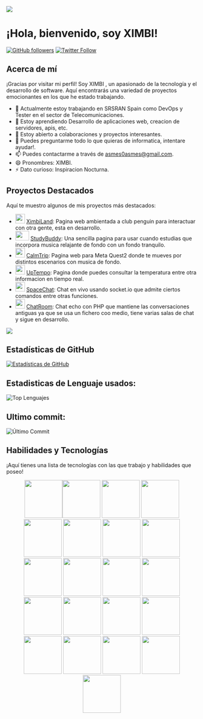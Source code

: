 ![](https://media0.giphy.com/headers/GitHub/w8ZJLtJbmuph.gif)
# ¡Hola, bienvenido, soy XIMBI! 

[![GitHub followers](https://img.shields.io/github/followers/ximbi1?label=Sígueme&style=social)](https://github.com/ximbi1)
[![Twitter Follow](https://img.shields.io/twitter/follow/ximbi1?label=Sígueme&style=social)](https://twitter.com/ximbi1)

## Acerca de mí

¡Gracias por visitar mi perfil! Soy XIMBI , un apasionado de la tecnología y el desarrollo de software. Aquí encontrarás una variedad de proyectos emocionantes en los que he estado trabajando.

- 🔭 Actualmente estoy trabajando en SRSRAN Spain como DevOps y Tester en el sector de Telecomunicaciones.
- 🌱 Estoy aprendiendo Desarrollo de aplicaciones web, creacion de servidores, apis, etc.
- 👯 Estoy abierto a colaboraciones y proyectos interesantes.
- 💬 Puedes preguntarme todo lo que quieras de informatica, intentare ayudar!.
- 📫 Puedes contactarme a través de asmes0asmes@gmail.com.
- 😄 Pronombres: XIMBI.
- ⚡ Dato curioso: Inspiracion Nocturna.

  

## Proyectos Destacados

Aquí te muestro algunos de mis proyectos más destacados:
- <img src="https://cultofthepartyparrot.com/parrots/hd/githubparrot.gif" width="25" height="25"/> [XimbiLand](https://ximbiland.ximbi1.repl.co/): Pagina web ambientada a club penguin para interactuar con otra gente, esta en desarrollo.
- <img src="https://cultofthepartyparrot.com/parrots/hd/meldparrot.gif" width="36" height="25"/> [StudyBuddy](https://studybuddy.ximbi1.repl.co): Una sencilla pagina para usar cuando estudias que incorpora musica relajante de fondo con un fondo tranquilo.
- <img src="https://cultofthepartyparrot.com/parrots/hd/moonwalkingparrot.gif" width="25" height="25"/> [CalmTrip](https://fondos.ximbi1.repl.co): Pagina web para Meta Quest2 donde te mueves por distintos escenarios con musica de fondo.
- <img src="https://cultofthepartyparrot.com/parrots/hd/scienceparrot.gif" width="25" height="25"/> [UpTempo](https://tiempo.ximbi1.repl.co/): Pagina donde puedes consultar la temperatura entre otra informacion en tiempo real.
- <img src="https://cultofthepartyparrot.com/parrots/hd/meldparrot.gif" width="25" height="25"/> [SpaceChat](https://space.ximbi1.repl.co/): Chat en vivo usando socket.io que admite ciertos comandos entre otras funciones.
- <img src="https://cultofthepartyparrot.com/parrots/hd/footballparrot.gif" width="25" height="25"/> [ChatRoom](https://chat.ximbi1.repl.co/): Chat echo con PHP que mantiene las conversaciones antiguas ya que se usa un fichero coo medio, tiene varias salas de chat y sigue en desarrollo.

![](https://raw.githubusercontent.com/Sutil/Sutil/2b2fad3bf54522bb30c8c170591fc68ff51b69e6/github-contribution-grid-snake2.svg)

## Estadísticas de GitHub

[![Estadísticas de GitHub](https://github-readme-stats.vercel.app/api?username=ximbi1&show_icons=true&theme=radical)](https://github.com/ximbi1)

## Estadisticas de Lenguaje usados:
![Top Lenguajes](https://github-readme-stats.vercel.app/api/top-langs/?username=ximbi1&layout=compact)

## Ultimo commit: 
![Último Commit](https://img.shields.io/github/last-commit/ximbi1/space)


## Habilidades y Tecnologías

¡Aquí tienes una lista de tecnologías con las que trabajo y habilidades que poseo!
<div align="center">
<img src="https://user-images.githubusercontent.com/74038190/212257454-16e3712e-945a-4ca2-b238-408ad0bf87e6.gif" width="100"><img src="https://user-images.githubusercontent.com/74038190/212257472-08e52665-c503-4bd9-aa20-f5a4dae769b5.gif" width="100">
<img src="https://user-images.githubusercontent.com/74038190/212257468-1e9a91f1-b626-4baa-b15d-5c385dfa7ed2.gif" width="100">
<img src="https://user-images.githubusercontent.com/74038190/212257465-7ce8d493-cac5-494e-982a-5a9deb852c4b.gif" width="100">
<img src="https://user-images.githubusercontent.com/74038190/212257463-4d082cb4-7483-4eaf-bc25-6dde2628aabd.gif" width="100">
<img src="https://user-images.githubusercontent.com/74038190/212257460-738ff738-247f-4445-a718-cdd0ca76e2db.gif" width="100">
<img src="https://user-images.githubusercontent.com/74038190/212257467-871d32b7-e401-42e8-a166-fcfd7baa4c6b.gif" width="100">
<img src="https://user-images.githubusercontent.com/74038190/212281756-450d3ffa-9335-4b98-a965-db8a18fee927.gif" width="100">
<img src="https://user-images.githubusercontent.com/74038190/212280805-9bcb336b-8c55-46a8-abf8-ff286ab55472.gif" width="100">
<img src="https://user-images.githubusercontent.com/74038190/212280823-79088828-a258-4a4d-8d6c-96315d5a07af.gif" width="100">
<img src="https://user-images.githubusercontent.com/74038190/212281763-e6ecd7ef-c4aa-45b6-a97c-f33f6bb592bd.gif" width="100">
<img src="https://user-images.githubusercontent.com/74038190/212281775-b468df30-4edc-4bf8-a4ee-f52e1aaddc86.gif" width="100">
<img src="https://user-images.githubusercontent.com/74038190/212281780-0afd9616-8310-46e9-a898-c4f5269f1387.gif" width="100">
  
<img src="https://github.com/Anmol-Baranwal/Cool-GIFs-For-GitHub/assets/74038190/1a797f46-efe4-41e6-9e75-5303e1bbcbfa" width="100">
<img src="https://github.com/Anmol-Baranwal/Cool-GIFs-For-GitHub/assets/74038190/29fd6286-4e7b-4d6c-818f-c4765d5e39a9" width="100">
<img src="https://github.com/Anmol-Baranwal/Cool-GIFs-For-GitHub/assets/74038190/67f477ed-6624-42da-99f0-1a7b1a16eecb" width="100">
<img src="https://github.com/Anmol-Baranwal/Cool-GIFs-For-GitHub/assets/74038190/3c16d4f2-b757-4c70-8f42-43d5dddd2c36" width="100">
<img src="https://github.com/Anmol-Baranwal/Cool-GIFs-For-GitHub/assets/74038190/3fb2cdf6-8920-462e-87a4-95af376418aa" width="100">
<img src="https://github.com/Anmol-Baranwal/Cool-GIFs-For-GitHub/assets/74038190/de038172-e903-4951-926c-755878deb0b4" width="100">
<img src="https://github.com/Anmol-Baranwal/Cool-GIFs-For-GitHub/assets/74038190/398b19b1-9aae-4c1f-8bc0-d172a2c08d68" width="100">
<img src="https://github.com/Anmol-Baranwal/Cool-GIFs-For-GitHub/assets/74038190/e0d299f2-767c-4c21-bd49-90f2a19f1a78" width="100">
</div>



